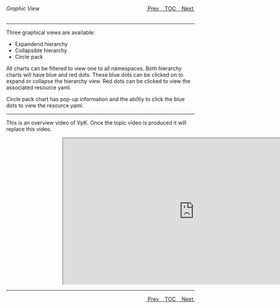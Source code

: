 <topicKey graphicview/>
<topicBack id="topicNext" link="schematics"/>
<topicNext id="topicBack" link="tableview"/>

<a style="float: right;" href="javascript:docNextTopic()">&nbsp;&nbsp;Next&nbsp;<i class="fas fa-lg fa-arrow-right"></i></a>
<a style="float: right;" href="javascript:docNextTopic('toc')">&nbsp;&nbsp;TOC&nbsp;&nbsp;</a>
<a style="float: right;" href="javascript:docPrevTopic()"><i class="fas fa-lg fa-arrow-left"></i>&nbsp;Prev&nbsp;&nbsp;</a>

###### Graphic View
---

Three graphical views are available:

- Expandend hierarchy
- Collapsible hierarchy
- Circle pack

All charts can be filtered to view one to all namespaces. Both hierarchy charts will have blue and red dots.  These blue dots can be clicked on to expand or collapse the hierarchy view. Red dots can be clicked to view the associated resource yaml.

Circle pack chart has pop-up information and the abiltiy to click the blue dots to view the resource yaml.

---

This is an overview video of VpK.  Once the topic video is produced it will replace this video.

<div style="margin-left: 150px;">
    <iframe width="700" height="390" src="https://www.youtube.com/embed/xYWIyCwp99Y">
    </iframe>
</div>

---

<a style="float: right;" href="javascript:docNextTopic()">&nbsp;&nbsp;Next&nbsp;<i class="fas fa-lg fa-arrow-right"></i></a>
<a style="float: right;" href="javascript:docNextTopic('toc')">&nbsp;&nbsp;TOC&nbsp;&nbsp;</a>
<a style="float: right;" href="javascript:docPrevTopic()"><i class="fas fa-lg fa-arrow-left"></i>&nbsp;Prev&nbsp;&nbsp;</a>
